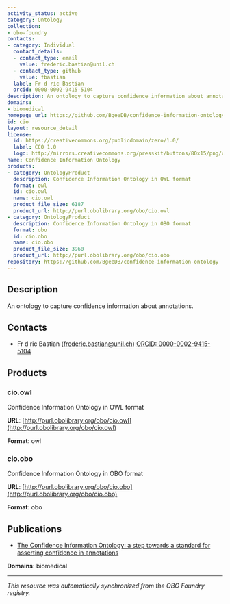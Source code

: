 ```yaml
---
activity_status: active
category: Ontology
collection:
- obo-foundry
contacts:
- category: Individual
  contact_details:
  - contact_type: email
    value: frederic.bastian@unil.ch
  - contact_type: github
    value: fbastian
  label: Fr d ric Bastian
  orcid: 0000-0002-9415-5104
description: An ontology to capture confidence information about annotations.
domains:
- biomedical
homepage_url: https://github.com/BgeeDB/confidence-information-ontology
id: cio
layout: resource_detail
license:
  id: https://creativecommons.org/publicdomain/zero/1.0/
  label: CC0 1.0
  logo: http://mirrors.creativecommons.org/presskit/buttons/80x15/png/cc-zero.png
name: Confidence Information Ontology
products:
- category: OntologyProduct
  description: Confidence Information Ontology in OWL format
  format: owl
  id: cio.owl
  name: cio.owl
  product_file_size: 6187
  product_url: http://purl.obolibrary.org/obo/cio.owl
- category: OntologyProduct
  description: Confidence Information Ontology in OBO format
  format: obo
  id: cio.obo
  name: cio.obo
  product_file_size: 3960
  product_url: http://purl.obolibrary.org/obo/cio.obo
repository: https://github.com/BgeeDB/confidence-information-ontology
---
```

## Description

An ontology to capture confidence information about annotations.

## Contacts

- Fr d ric Bastian (frederic.bastian@unil.ch) [ORCID: 0000-0002-9415-5104](https://orcid.org/0000-0002-9415-5104)

## Products

### cio.owl

Confidence Information Ontology in OWL format

**URL**: [http://purl.obolibrary.org/obo/cio.owl](http://purl.obolibrary.org/obo/cio.owl)

**Format**: owl

### cio.obo

Confidence Information Ontology in OBO format

**URL**: [http://purl.obolibrary.org/obo/cio.obo](http://purl.obolibrary.org/obo/cio.obo)

**Format**: obo

## Publications

- [The Confidence Information Ontology: a step towards a standard for asserting confidence in annotations](https://www.ncbi.nlm.nih.gov/pubmed/25957950)

**Domains**: biomedical

---

*This resource was automatically synchronized from the OBO Foundry registry.*